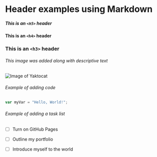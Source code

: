 # Header examples using Markdown

##### This is an `<h5>` header

#### This is an `<h4>` header

### This is an `<h3>` header

###### This image was added along with descriptive text

![Image of Yaktocat](https://octodex.github.com/images/yaktocat.png)


###### Example of adding code

``` javascript
var myVar = "Hello, World!";
```

###### Example of adding a task list

- [ ] Turn on GitHub Pages
- [ ] Outline my portfolio
- [ ] Introduce myself to the world

